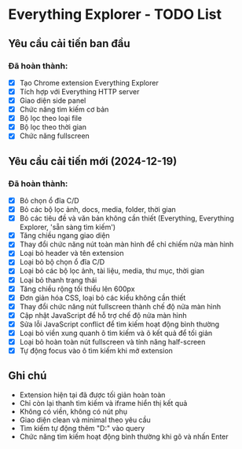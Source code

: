 # Everything Explorer - TODO List

## Yêu cầu cải tiến ban đầu

### Đã hoàn thành:
- [x] Tạo Chrome extension Everything Explorer
- [x] Tích hợp với Everything HTTP server
- [x] Giao diện side panel
- [x] Chức năng tìm kiếm cơ bản
- [x] Bộ lọc theo loại file
- [x] Bộ lọc theo thời gian
- [x] Chức năng fullscreen

## Yêu cầu cải tiến mới (2024-12-19)

### Đã hoàn thành:
- [x] Bỏ chọn ổ đĩa C/D
- [x] Bỏ các bộ lọc ảnh, docs, media, folder, thời gian
- [x] Bỏ các tiêu đề và văn bản không cần thiết (Everything, Everything Explorer, 'sẵn sàng tìm kiếm')
- [x] Tăng chiều ngang giao diện
- [x] Thay đổi chức năng nút toàn màn hình để chỉ chiếm nửa màn hình
- [x] Loại bỏ header và tên extension
- [x] Loại bỏ bộ chọn ổ đĩa C/D
- [x] Loại bỏ các bộ lọc ảnh, tài liệu, media, thư mục, thời gian
- [x] Loại bỏ thanh trạng thái
- [x] Tăng chiều rộng tối thiểu lên 600px
- [x] Đơn giản hóa CSS, loại bỏ các kiểu không cần thiết
- [x] Thay đổi chức năng nút fullscreen thành chế độ nửa màn hình
- [x] Cập nhật JavaScript để hỗ trợ chế độ nửa màn hình
- [x] Sửa lỗi JavaScript conflict để tìm kiếm hoạt động bình thường
- [x] Loại bỏ viền xung quanh ô tìm kiếm và ô kết quả để tối giản
- [x] Loại bỏ hoàn toàn nút fullscreen và tính năng half-screen
- [x] Tự động focus vào ô tìm kiếm khi mở extension

## Ghi chú

- Extension hiện tại đã được tối giản hoàn toàn
- Chỉ còn lại thanh tìm kiếm và iframe hiển thị kết quả
- Không có viền, không có nút phụ
- Giao diện clean và minimal theo yêu cầu
- Tìm kiếm tự động thêm "D:" vào query
- Chức năng tìm kiếm hoạt động bình thường khi gõ và nhấn Enter